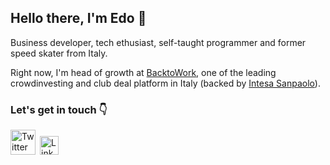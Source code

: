 ## Hello there, I'm Edo 👋

Business developer, tech ethusiast, self-taught programmer and former speed skater from Italy.

Right now, I'm head of growth at [BacktoWork](https://www.backtowork24.com), one of the leading crowdinvesting and club deal platform in Italy (backed by [Intesa Sanpaolo](https://en.wikipedia.org/wiki/Intesa_Sanpaolo)). 


### Let's get in touch 👇
<a href="https://twitter.com/EdoardoReggiani"><img src="https://cdn.worldvectorlogo.com/logos/twitter-6.svg" title="Twitter" alt="Twitter Account" width="40"/></a>&ensp;<a href="https://www.linkedin.com/in/edoardo-reggiani/"><img src="https://cdn.worldvectorlogo.com/logos/linkedin-icon-2.svg" title="Linkedin" alt="Linkedin Account" width="30"/></a>
